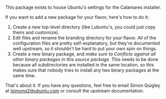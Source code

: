 This package exists to house Ubuntu's settings for the Calamares installer.

If you want to add a new package for your flavor, here's how to do it:
 1. Create a new top-level directory (like Lubuntu's, you could just copy
    theirs and customize).
 2. Edit files and rename the branding directory for your flavor. All of the
    configuration files are pretty self-explanatory, but they're documented
    well upstream, so it shouldn't be hard to put your own spin on things.
 3. Create a new binary package, and *make sure to Conflicts against all other
    binary packages in this source package*. This needs to be done because all
    subdirectories are installed in the same location, so this makes sure that
    nobody tries to install any two binary packages at the same time.

That's about it. If you have any questions, feel free to email Simon Quigley
at tsimonq2@ubuntu.com or consult the upstream documentation.
